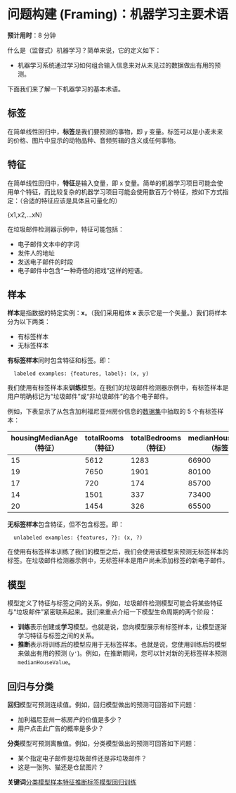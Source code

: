 

# 问题构建 (Framing)：机器学习主要术语

**预计用时**：8 分钟

什么是（监督式）机器学习？简单来说，它的定义如下：

- 机器学习系统通过学习如何组合输入信息来对从未见过的数据做出有用的预测。

下面我们来了解一下机器学习的基本术语。

## 标签

在简单线性回归中，**标签**是我们要预测的事物，即 `y` 变量。标签可以是小麦未来的价格、图片中显示的动物品种、音频剪辑的含义或任何事物。

## 特征

在简单线性回归中，**特征**是输入变量，即 `x` 变量。简单的机器学习项目可能会使用单个特征，而比较复杂的机器学习项目可能会使用数百万个特征，按如下方式指定：（合适的特征应该是具体且可量化的）

{x1,x2,...xN}

在垃圾邮件检测器示例中，特征可能包括：

- 电子邮件文本中的字词
- 发件人的地址
- 发送电子邮件的时段
- 电子邮件中包含“一种奇怪的把戏”这样的短语。

## 样本

**样本**是指数据的特定实例：**x**。（我们采用粗体 **x** 表示它是一个矢量。）我们将样本分为以下两类：

- 有标签样本
- 无标签样本

**有标签样本**同时包含特征和标签。即：

```
  labeled examples: {features, label}: (x, y)

```

我们使用有标签样本来**训练**模型。在我们的垃圾邮件检测器示例中，有标签样本是用户明确标记为“垃圾邮件”或“非垃圾邮件”的各个电子邮件。

例如，下表显示了从包含加利福尼亚州房价信息的[数据集](https://developers.google.com/machine-learning/crash-course/california-housing-data-description)中抽取的 5 个有标签样本：

| housingMedianAge（特征） | totalRooms（特征） | totalBedrooms（特征） | medianHouseValue（标签） |
| -------------------- | -------------- | ----------------- | -------------------- |
| 15                   | 5612           | 1283              | 66900                |
| 19                   | 7650           | 1901              | 80100                |
| 17                   | 720            | 174               | 85700                |
| 14                   | 1501           | 337               | 73400                |
| 20                   | 1454           | 326               | 65500                |

**无标签样本**包含特征，但不包含标签。即：

```
  unlabeled examples: {features, ?}: (x, ?)

```

在使用有标签样本训练了我们的模型之后，我们会使用该模型来预测无标签样本的标签。在垃圾邮件检测器示例中，无标签样本是用户尚未添加标签的新电子邮件。

## 模型

模型定义了特征与标签之间的关系。例如，垃圾邮件检测模型可能会将某些特征与“垃圾邮件”紧密联系起来。我们来重点介绍一下模型生命周期的两个阶段：

- **训练**表示创建或**学习**模型。也就是说，您向模型展示有标签样本，让模型逐渐学习特征与标签之间的关系。
- **推断**表示将训练后的模型应用于无标签样本。也就是说，您使用训练后的模型来做出有用的预测 (`y'`)。例如，在推断期间，您可以针对新的无标签样本预测 `medianHouseValue`。

## 回归与分类

**回归**模型可预测连续值。例如，回归模型做出的预测可回答如下问题：

- 加利福尼亚州一栋房产的价值是多少？
- 用户点击此广告的概率是多少？

**分类**模型可预测离散值。例如，分类模型做出的预测可回答如下问题：

- 某个指定电子邮件是垃圾邮件还是非垃圾邮件？
- 这是一张狗、猫还是仓鼠图片？

**关键词**[分类模型](https://developers.google.com/machine-learning/crash-course/glossary#classification_model)[样本](https://developers.google.com/machine-learning/crash-course/glossary#example)[特征](https://developers.google.com/machine-learning/crash-course/glossary#feature)[推断](https://developers.google.com/machine-learning/crash-course/glossary#inference)[标签](https://developers.google.com/machine-learning/crash-course/glossary#label)[模型](https://developers.google.com/machine-learning/crash-course/glossary#model)[回归](https://developers.google.com/machine-learning/crash-course/glossary#regression_model)[训练](https://developers.google.com/machine-learning/crash-course/glossary#training)